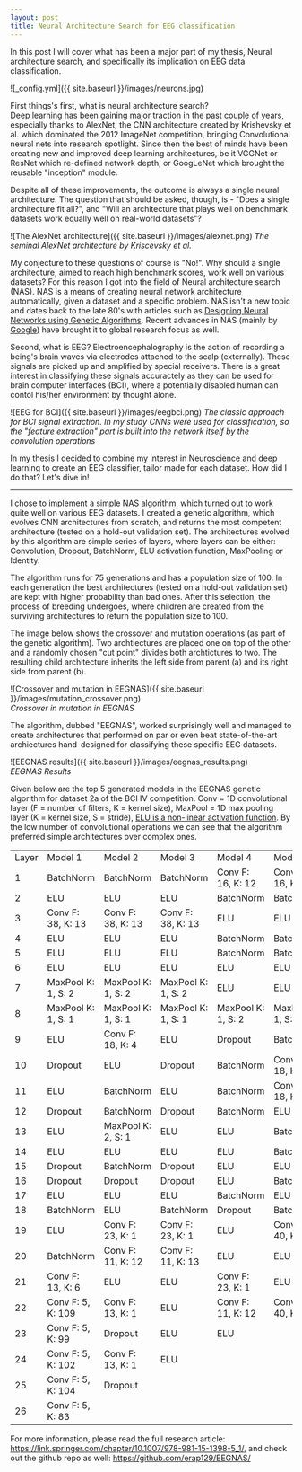 ```yaml
---
layout: post
title: Neural Architecture Search for EEG classification
---
```


In this post I will cover what has been a major part of my thesis, Neural architecture search, and specifically its implication on EEG data classification.

![_config.yml]({{ site.baseurl }}/images/neurons.jpg)

First things's first, what is neural architecture search?  
Deep learning has been gaining major traction in the past couple of years, especially thanks to AlexNet, the CNN architecture created by Krishevsky et al. which dominated the 2012 ImageNet competition, bringing Convolutional neural nets into research spotlight. Since then the best of minds have been creating new and improved deep learning architectures, be it VGGNet or ResNet which re-defined network depth, or GoogLeNet which brought the reusable "inception" module.  
  
Despite all of these improvements, the outcome is always a single neural architecture. The question that should be asked, though, is - "Does a single architecture fit all?", and "Will an architecture that plays well on benchmark datasets work equally well on real-world datasets"?  
 
 ![The AlexNet architecture]({{ site.baseurl }}/images/alexnet.png)
*The seminal AlexNet architecture by Kriscevsky et al.* 

My conjecture to these questions of course is "No!". Why should a single architecture, aimed to reach high benchmark scores, work well on various datasets? For this reason I got into the field of Neural architecture search (NAS). NAS is a means of creating neural network architecture automatically, given a dataset and a specific problem. NAS isn't a new topic and dates back to the late 80's with articles such as [Designing Neural Networks using Genetic Algorithms](https://dl.acm.org/doi/10.5555/93126.94034).
Recent advances in NAS (mainly by [Google](https://arxiv.org/abs/1802.01548)) have brought it to global research focus as well.  
 
Second, what is EEG? Electroencephalography is the action of recording a being's brain waves via electrodes attached to the scalp (externally). These signals are picked up and amplified by special receivers. There is a great interest in classifying these signals accuractely as they can be used for brain computer interfaces (BCI), where a potentially disabled human can contol his/her environment by thought alone.

 ![EEG for BCI]({{ site.baseurl }}/images/eegbci.png)
*The classic approach for BCI signal extraction. In my study CNNs were used for classification, so the "feature extraction" part is built into the network itself by the convolution operations* 
 
In my thesis I decided to combine my interest in Neuroscience and deep learning to create an EEG classifier, tailor made for each dataset. How did I do that? Let's dive in!  
 
----

I chose to implement a simple NAS algorithm, which turned out to work quite well on various EEG datasets. I created a genetic algorithm, which evolves CNN architectures from scratch, and returns the most competent architecture (tested on a hold-out validation set). The architectures evolved by this algorithm are simple series of layers, where layers can be either: Convolution, Dropout, BatchNorm, ELU activation function, MaxPooling or Identity.  

The algorithm runs for 75 generations and has a population size of 100. In each generation the best architectures (tested on a hold-out validation set) are kept with higher probability than bad ones. After this selection, the process of breeding undergoes, where children are created from the surviving architectures to return the population size to 100.  
  
The image below shows the crossover and mutation operations (as part of the genetic algorithm). Two archtiectures are placed one on top of the other and a randomly chosen "cut point" divides both archtictures to two. The resulting child architecture inherits the left side from parent (a) and its right side from parent (b).  

 ![Crossover and mutation in EEGNAS]({{ site.baseurl }}/images/mutation_crossover.png)  
 *Crossover in mutation in EEGNAS*  
   
  The algorithm, dubbed "EEGNAS", worked surprisingly well and managed to create architectures that performed on par or even beat state-of-the-art archiectures hand-designed for classifying these specific EEG datasets.  
  
   ![EEGNAS results]({{ site.baseurl }}/images/eegnas_results.png)  
 *EEGNAS Results*  
   
Given below are the top 5 generated models in the EEGNAS genetic algorithm for dataset 2a of the BCI IV competition. Conv = 1D convolutional layer (F = number of filters, K = kernel size), MaxPool = 1D max pooling layer (K = kernel size, S = stride), [ELU is a non-linear activation function](https://sefiks.com/2018/01/02/elu-as-a-neural-networks-activation-function/). By the low number of convolutional operations we can see that the algorithm preferred simple architectures over complex ones.  
   
<table>
    <tr>
        <td>Layer</td>
        <td>Model 1</td>
        <td>Model 2</td>
        <td>Model 3</td>
        <td>Model 4</td>
        <td>Model 5</td>
    </tr>
    <tr>
        <td>1</td>
        <td>BatchNorm</td>
        <td>BatchNorm</td>
        <td>BatchNorm</td>
        <td>Conv   F: 16, K: 12</td>
        <td>Conv   F: 16, K: 12</td>
    </tr>
    <tr>
        <td>2</td>
        <td>ELU</td>
        <td>ELU</td>
        <td>ELU</td>
        <td>BatchNorm</td>
        <td>BatchNorm</td>
    </tr>
    <tr>
        <td>3</td>
        <td>Conv   F: 38, K: 13</td>
        <td>Conv   F: 38, K: 13</td>
        <td>Conv   F: 38, K: 13</td>
        <td>ELU</td>
        <td>ELU</td>
    </tr>
    <tr>
        <td>4</td>
        <td>ELU</td>
        <td>ELU</td>
        <td>ELU</td>
        <td>BatchNorm</td>
        <td>BatchNorm</td>
    </tr>
    <tr>
        <td>5</td>
        <td>ELU</td>
        <td>ELU</td>
        <td>ELU</td>
        <td>BatchNorm</td>
        <td>BatchNorm</td>
    </tr>
    <tr>
        <td>6</td>
        <td>ELU</td>
        <td>ELU</td>
        <td>ELU</td>
        <td>ELU</td>
        <td>ELU</td>
    </tr>
    <tr>
        <td>7</td>
        <td>MaxPool   K: 1, S: 2</td>
        <td>MaxPool   K: 1, S: 2</td>
        <td>MaxPool   K: 1, S: 2</td>
        <td>ELU</td>
        <td>ELU</td>
    </tr>
    <tr>
        <td>8</td>
        <td>MaxPool   K: 1, S: 1</td>
        <td>MaxPool   K: 1, S: 1</td>
        <td>MaxPool   K: 1, S: 1</td>
        <td>MaxPool   K: 1, S: 2</td>
        <td>MaxPool   K: 1, S: 2</td>
    </tr>
    <tr>
        <td>9</td>
        <td>ELU</td>
        <td>Conv   F: 18, K: 4</td>
        <td>ELU</td>
        <td>Dropout</td>
        <td>BatchNorm</td>
    </tr>
    <tr>
        <td>10</td>
        <td>Dropout</td>
        <td>ELU</td>
        <td>Dropout</td>
        <td>BatchNorm</td>
        <td>Conv   F: 18, K: 9</td>
    </tr>
    <tr>
        <td>11</td>
        <td>ELU</td>
        <td>BatchNorm</td>
        <td>ELU</td>
        <td>BatchNorm</td>
        <td>Conv   F: 18, K: 4</td>
    </tr>
    <tr>
        <td>12</td>
        <td>Dropout</td>
        <td>BatchNorm</td>
        <td>Dropout</td>
        <td>BatchNorm</td>
        <td>ELU</td>
    </tr>
    <tr>
        <td>13</td>
        <td>ELU</td>
        <td>MaxPool   K: 2, S: 1</td>
        <td>ELU</td>
        <td>ELU</td>
        <td>BatchNorm</td>
    </tr>
    <tr>
        <td>14</td>
        <td>ELU</td>
        <td>ELU</td>
        <td>ELU</td>
        <td>ELU</td>
        <td>BatchNorm</td>
    </tr>
    <tr>
        <td>15</td>
        <td>Dropout</td>
        <td>BatchNorm</td>
        <td>Dropout</td>
        <td>ELU</td>
        <td>ELU</td>
    </tr>
    <tr>
        <td>16</td>
        <td>Dropout</td>
        <td>Dropout</td>
        <td>Dropout</td>
        <td>ELU</td>
        <td>BatchNorm</td>
    </tr>
    <tr>
        <td>17</td>
        <td>ELU</td>
        <td>ELU</td>
        <td>ELU</td>
        <td>BatchNorm</td>
        <td>ELU</td>
    </tr>
    <tr>
        <td>18</td>
        <td>BatchNorm</td>
        <td>ELU</td>
        <td>BatchNorm</td>
        <td>Dropout</td>
        <td>BatchNorm</td>
    </tr>
    <tr>
        <td>19</td>
        <td>ELU</td>
        <td>Conv   F: 23, K: 1</td>
        <td>Conv   F: 23, K: 1</td>
        <td>ELU</td>
        <td>Conv   F: 40, K: 12</td>
    </tr>
    <tr>
        <td>20</td>
        <td>BatchNorm</td>
        <td>Conv   F: 11, K: 12</td>
        <td>Conv   F: 11, K: 13</td>
        <td>ELU</td>
        <td>ELU</td>
    </tr>
    <tr>
        <td>21</td>
        <td>Conv   F: 13, K: 6</td>
        <td>ELU</td>
        <td>ELU</td>
        <td>Conv   F: 23, K: 1</td>
        <td>ELU</td>
    </tr>
    <tr>
        <td>22</td>
        <td>Conv   F: 5, K: 109</td>
        <td>Conv   F: 13, K: 1</td>
        <td>ELU</td>
        <td>Conv   F: 11, K: 12</td>
        <td>Conv   F: 40, K: 11</td>
    </tr>
    <tr>
        <td>23</td>
        <td>Conv   F: 5, K: 99</td>
        <td>Dropout</td>
        <td>ELU</td>
        <td>ELU</td>
    </tr>
    <tr>
        <td>24</td>
        <td>Conv   F: 5, K: 102</td>
        <td>Conv   F: 13, K: 1</td>
        <td>ELU</td>
    </tr>
    <tr>
        <td>25</td>
        <td>Conv   F: 5, K: 104</td>
        <td>Dropout</td>
    </tr>
    <tr>
        <td>26</td>
        <td>Conv   F: 5, K: 83</td>
    </tr>
</table>
   
 For more information, please read the full research article: <https://link.springer.com/chapter/10.1007/978-981-15-1398-5_1/>, and check out the github repo as well: <https://github.com/erap129/EEGNAS/>

